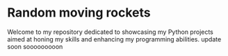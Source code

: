 # Random moving rockets
Welcome to my repository dedicated to showcasing my Python projects aimed at honing my skills and enhancing my programming abilities.
update soon  sooooooooon
